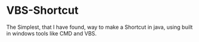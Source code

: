 # VBS-Shortcut
The Simplest, that I have found, way to make a Shortcut in java, using built in windows tools like CMD and VBS.
